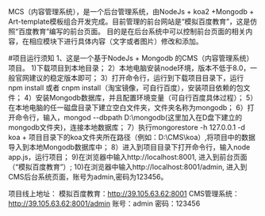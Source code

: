 MCS（内容管理系统），是一个后台管理系统，由NodeJs + koa2 +Mongodb + Art-template模板组合开发完成。目前管理的前台网站是“模拟百度教育”，这是仿照“百度教育”编写的前台页面。
目的是在后台系统中可以控制前台页面的相关内容，在相应模块下进行具体内容（文字或者图片）修改和添加。

#项目运行须知 
1、这是一个基于NodeJs + Mongodb 的CMS（内容管理系统）项目。
1)下载项目到本地目录； 
2）本地电脑安装node环境，版本不低于8.0，一般官网建议的稳定版本即可； 
3）打开命令行，运行到下载项目目录下，运行 npm install 或者 cnpm install（淘宝镜像，可自行百度），安装项目依赖的包文件； 
4）安装Mongodb数据库，并且配置环境变量（可自行百度具体过程）；
5）在本地电脑的任一磁盘目录下建立空白文件夹，文件夹名称为mongodb；
6）打开命令行，输入，mongod --dbpath D:\mongodb(这里加入在D盘下建立的mongodb文件夹)，连接本地数据库；
7）执行mongorestore -h 127.0.0.1 -d koa + 项目目录下的koa文件夹所在路径（例如：D:\CMS\koa）,将项目中的数据导入到本地Mongodb数据库中；
8）进入到项目目录下打开命令行，输入node app.js，运行项目；
9)在浏览器中输入http://localhost:8001, 进入到前台页面（“模拟百度教育”）;
10)在浏览器中输入http://localhost:8001/admin, 进入到CMS后台系统页面，账号为admin,密码为123456。

项目线上地址：
模拟百度教育：http://39.105.63.62:8001
CMS管理系统：http://39.105.63.62:8001/admin 账号：admin 密码：123456


